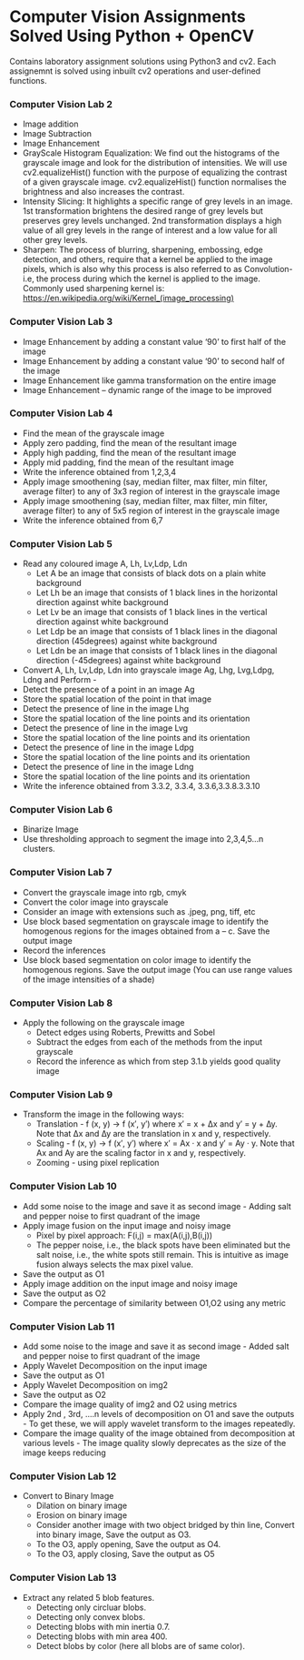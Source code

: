 # Computer Vision Assignments Solved Using Python + OpenCV
Contains laboratory assignment solutions using Python3 and cv2.
Each assignemnt is solved using inbuilt cv2 operations and user-defined functions.

### Computer Vision Lab 2
*	Image addition
*	Image Subtraction
*	Image Enhancement
  *	GrayScale Histogram Equalization: We find out the histograms of the grayscale image and look for the distribution of intensities. We will use cv2.equalizeHist() function with the purpose of equalizing the contrast of a given grayscale image. cv2.equalizeHist() function normalises the brightness and also increases the contrast.
  *	Intensity Slicing: It highlights a specific range of grey levels in an image. 1st transformation brightens the desired range of grey levels but preserves grey levels unchanged. 2nd transformation displays a high value of all grey levels in the range of interest and a low value for all other grey levels.
  *	Sharpen: The process of blurring, sharpening, embossing, edge detection, and others, require that a kernel be applied to the image pixels, which is also why this process is also referred to as Convolution- i.e, the process during which the kernel is applied to the image. Commonly used sharpening kernel is: https://en.wikipedia.org/wiki/Kernel_(image_processing)

### Computer Vision Lab 3
* Image Enhancement by adding a constant value ‘90’ to first half of the image
* Image Enhancement by adding a constant value ‘90’ to second half of the image
* Image Enhancement like gamma transformation on the entire image
* Image Enhancement – dynamic range of the image to be improved

### Computer Vision Lab 4
* Find the mean of the grayscale image   
* Apply zero padding, find the mean of the resultant image
* Apply high padding, find the mean of the resultant image
* Apply mid padding, find the mean of the resultant image
* Write the inference obtained from 1,2,3,4
* Apply image smoothening (say, median filter, max filter, min filter, average filter) to any of 3x3 region of interest in the grayscale image
* Apply image smoothening (say, median filter, max filter, min filter, average filter) to any of 5x5 region of interest in the grayscale image
* Write the inference obtained from 6,7

### Computer Vision Lab 5
* Read any coloured image A, Lh, Lv,Ldp, Ldn
  * Let A be an image that consists of black dots on a plain white background
  * Let Lh be an image that consists of 1 black lines in the horizontal direction against white background
  * Let Lv be an image that consists of 1 black lines in the vertical direction against white background
  * Let Ldp be an image that consists of 1 black lines in the diagonal direction (45degrees) against white background
  * Let Ldn be an image that consists of 1 black lines in the diagonal direction (-45degrees) against white background
*  Convert A, Lh, Lv,Ldp, Ldn into grayscale image Ag, Lhg, Lvg,Ldpg, Ldng and Perform -
  *  Detect the presence of a point in an image Ag
  *  Store the spatial location of the point in that image
  *  Detect the presence of line in the image Lhg
  *  Store the spatial location of the line points and its orientation
  *  Detect the presence of line in the image Lvg
  *  Store the spatial location of the line points and its orientation 
  *  Detect the presence of line in the image Ldpg
  *  Store the spatial location of the line points and its orientation
  *  Detect the presence of line in the image Ldng
  *  Store the spatial location of the line points and its orientation
  *  Write the inference obtained from 3.3.2, 3.3.4, 3.3.6,3.3.8.3.3.10

### Computer Vision Lab 6
* Binarize Image
* Use thresholding approach to segment the image into 2,3,4,5…n clusters.

### Computer Vision Lab 7
* Convert the grayscale image into rgb, cmyk
* Convert the color image into grayscale
* Consider an image with extensions such as .jpeg, png, tiff, etc
* Use block based segmentation on grayscale image to identify the homogenous regions for the images obtained from a – c. Save the output image
* Record the inferences
* Use block based segmentation on color image to identify the homogenous regions. Save the output image (You can use range values of the image intensities of a shade)

### Computer Vision Lab 8
* Apply the following on the grayscale image
  * Detect edges using Roberts, Prewitts and Sobel
  * Subtract the edges from each of the methods from the input grayscale 
  * Record the inference as which from step 3.1.b yields good quality image
 
### Computer Vision Lab 9
* Transform the image in the following ways:
  * Translation - f (x, y) → f (x′, y′) where x′ = x + ∆x and y′ = y + ∆y. Note that ∆x and ∆y are the translation in x and y, respectively.
  * Scaling - f (x, y) → f (x′, y′) where x′ = Ax · x and y′ = Ay · y. Note that Ax and Ay are the scaling factor in x and y, respectively.
  * Zooming - using pixel replication

### Computer Vision Lab 10
* Add some noise to the image and save it as second image - Adding salt and pepper noise to first quadrant of the image
* Apply image fusion on the input image and noisy image
  * Pixel by pixel approach: F(i,j) = max(A(i,j),B(i,j))
  * The pepper noise, i.e., the black spots have been eliminated but the salt noise, i.e., the white spots still remain. This is intuitive as image fusion always selects the max pixel value.
* Save the output as O1
* Apply image addition on the input image and noisy image
* Save the output as O2
* Compare the percentage of similarity between O1,O2 using any metric

### Computer Vision Lab 11
* Add some noise to the image and save it as second image - Added salt and pepper noise to first quadrant of the image
* Apply Wavelet Decomposition on the input image
* Save the output as O1
* Apply Wavelet Decomposition on img2
* Save the output as O2
* Compare the image quality of img2 and O2 using metrics
* Apply 2nd , 3rd, ….n levels of decomposition on O1 and save the outputs - To get these, we will apply wavelet transform to the images repeatedly.
* Compare the image quality of the image obtained from decomposition at various levels - The image quality slowly deprecates as the size of the image keeps reducing

### Computer Vision Lab 12
* Convert to Binary Image
  * Dilation on binary image
  * Erosion on binary image
  * Consider another image with two object bridged by thin line, Convert into binary image, Save the output as O3.
  * To the O3, apply opening, Save the output as O4.
  * To the O3, apply closing, Save the output as O5

### Computer Vision Lab 13
* Extract any related 5 blob features.
  * Detecting only circluar blobs.
  * Detecting only convex blobs.
  * Detecting blobs with min inertia 0.7.
  * Detecting blobs with min area 400.
  * Detect blobs by color (here all blobs are of same color).
